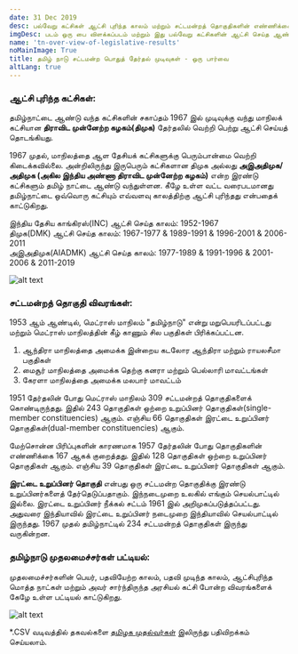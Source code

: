 ```yaml
---
date: 31 Dec 2019
desc: பல்வேறு கட்சிகள் ஆட்சி புரிந்த காலம் மற்றும் சட்டமன்றத் தொகுதிகளின் எண்ணிக்கை விவரங்கள்
imgDesc: படம் ஒரு பை விளக்கப்படம் மற்றும் இது பல்வேறு கட்சிகளின் ஆட்சி செய்த ஆண்டின் சதவீதத்தைக் காட்டுகிறது
name: 'tn-over-view-of-legislative-results'
noMainImage: True
title: தமிழ் நாடு சட்டமன்ற பொதுத் தேர்தல் முடிவுகள் - ஒரு பார்வை
altLang: true
---
```

<div>
    <adsbygoogle />
</div>
<Adsense
          data-ad-client="ca-pub-3042269102042405"
          data-ad-slot="1234567890"
/>

### ஆட்சி புரிந்த கட்சிகள்:

தமிழ்நாட்டை ஆண்டு வந்த கட்சிகளின் சகாப்தம் 1967 இல் முடிவுக்கு வந்து மாநிலக் கட்சியான **திராவிட முன்னேற்ற கழகம்(திமுக)** தேர்தலில் வெற்றி பெற்று ஆட்சி செய்யத் தொடங்கியது.

1967 முதல், மாநிலத்தை ஆள தேசியக்  கட்சிகளுக்கு பெரும்பான்மை வெற்றி கிடைக்கவில்லை. அன்றிலிருந்து இருபெரும் கட்சிகளான திமுக அல்லது **அஇஅதிமுக/அதிமுக (அகில இந்திய அண்ணா திராவிட முன்னேற்ற கழகம்)** என்ற இரண்டு கட்சிகளும் தமிழ் நாட்டை ஆண்டு வந்துள்ளன. கீழே உள்ள வட்ட வரைபடமானது தமிழ்நாட்டை ஒவ்வொரு கட்சியும் எவ்வளவு காலத்திற்கு ஆட்சி புரிந்தது என்பதைக்  காட்டுகிறது.

இந்திய தேசிய காங்கிரஸ்(INC) ஆட்சி செய்த காலம்: 1952-1967  
திமுக(DMK) ஆட்சி செய்த காலம்: 1967-1977 & 1989-1991 & 1996-2001 & 2006-2011  
அஇஅதிமுக(AIADMK) ஆட்சி செய்த காலம்: 1977-1989 & 1991-1996 & 2001-2006 & 2011-2019  

<img src="/politics/tn-over-view-of-legislative-results_files/figure-markdown/tn-rulers-1.png" alt="alt text" class="blogs_image">

### சட்டமன்றத் தொகுதி விவரங்கள்:

1953 ஆம் ஆண்டில், மெட்ராஸ் மாநிலம் "தமிழ்நாடு" என்று மறுபெயரிடப்பட்டது மற்றும் மெட்ராஸ் மாநிலத்தின் கீழ் காணும் சில பகுதிகள் பிரிக்கப்பட்டன.

1. ஆந்திரா மாநிலத்தை அமைக்க இன்றைய கடலோர ஆந்திரா மற்றும் ராயலசீமா பகுதிகள்
2. மைசூர் மாநிலத்தை அமைக்க  தெற்கு கனரா மற்றும் பெல்லாரி மாவட்டங்கள் 
3. கேரளா மாநிலத்தை அமைக்க மலபார் மாவட்டம்

1951 தேர்தலின் போது மெட்ராஸ் மாநிலம் 309 சட்டமன்றத் தொகுதிகளைக் கொண்டிருந்தது. இதில் 243 தொகுதிகள் ஒற்றை உறுப்பினர் தொகுதிகள்(single-member constituencies) ஆகும். எஞ்சிய 66 தொகுதிகள் இரட்டை உறுப்பினர் தொகுதிகள்(dual-member constituencies) ஆகும். 

மேற்சொன்ன பிரிப்புகளின் காரணமாக 1957 தேர்தலின் போது தொகுதிகளின் எண்ணிக்கை 167  ஆகக் குறைத்தது. இதில் 128 தொகுதிகள் ஒற்றை உறுப்பினர் தொகுதிகள் ஆகும். எஞ்சிய 39 தொகுதிகள் இரட்டை உறுப்பினர் தொகுதிகள் ஆகும்.  

**இரட்டை உறுப்பினர் தொகுதி** என்பது ஒரு சட்டமன்ற தொகுதிக்கு இரண்டு உறுப்பினர்களைத் தேர்தெடுப்பதாகும். இந்நடைமுறை உலகில் எங்கும் செயல்பாட்டில் இல்லை.  இரட்டை உறுப்பினர் நீக்கல் சட்டம் 1961 இல் அறிமுகப்படுத்தப்பட்டது. அதுவரை இந்தியாவில் இரட்டை உறுப்பினர் நடைமுறை இந்தியாவில் செயல்பாட்டில் இருந்தது. 1967  முதல் தமிழ்நாட்டில் 234 சட்டமன்றத் தொகுதிகள் இருந்து வருகின்றன.

### தமிழ்நாடு முதலமைச்சர்கள் பட்டியல்:

முதலமைச்சர்களின் பெயர், பதவியேற்ற காலம், பதவி முடிந்த காலம், ஆட்சிபுரிந்த மொத்த நாட்கள் மற்றும் அவர் சார்ந்திருந்த அரசியல் கட்சி போன்ற விவரங்களைக் கேழே உள்ள பட்டியல் காட்டுகிறது.

<img src="/politics/tn-over-view-of-legislative-results_files/figure-markdown/tn-chief-ministers-1.png" alt="alt text" class="blogs_image">

\*.CSV வடிவத்தில் தகவல்களை [தமிழக முதல்வர்கள்](http://thedatatalks.in/datas/politics/tn-chief-ministers.csv) இலிருந்து பதிவிறக்கம் செய்யலாம்.

<style>

</style>